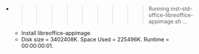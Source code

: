 * >>>>>>>>> Running inst-std-office-libreoffice-appimage.sh ...
  * Install libreoffice-appimage.
  * Disk size = 3402408K. Space Used = 225496K. Runtime = 00:00:00:01.
